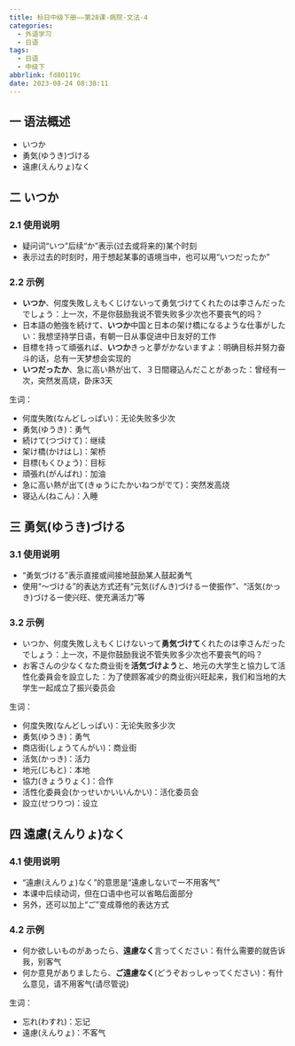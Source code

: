 ```yaml
---
title: 标日中级下册——第28课-病院-文法-4
categories:
  - 外语学习
  - 日语
tags:
  - 日语
  - 中级下
abbrlink: fd80119c
date: 2023-08-24 08:38:11
---
```

## 一 语法概述

* いつか
* 勇気(ゆうき)づける
* 遠慮(えんりょ)なく

<!--more-->

## 二 いつか

### 2.1 使用说明

* 疑问词“いつ”后续“か”表示(过去或将来的)某个时刻
* 表示过去的时刻时，用于想起某事的语境当中，也可以用“いつだったか”

### 2.2 示例

* **いつか**、何度失敗しえもくじけないって勇気づけてくれたのは李さんだったでしょう：上一次，不是你鼓励我说不管失败多少次也不要丧气的吗？
* 日本語の勉強を続けて、**いつか**中国と日本の架け橋になるような仕事がしたい：我想坚持学日语，有朝一日从事促进中日友好的工作
* 目標を持って頑張れば、**いつか**きっと夢がかないますよ：明确目标并努力奋斗的话，总有一天梦想会实现的
* **いつだったか**、急に高い熱が出て、３日間寝込んだことがあった：曾经有一次，突然发高烧，卧床3天

生词：

* 何度失敗(なんどしっぱい)：无论失败多少次
* 勇気(ゆうき)：勇气
* 続けて(つづけて)：继续
* 架け橋(かけはし)：架桥
* 目標(もくひょう)：目标
* 頑張れ(がんばれ)：加油
* 急に高い熱が出て(きゅうにたかいねつがでて)：突然发高烧
* 寝込ん(ねこん)：入睡

## 三 勇気(ゆうき)づける

### 3.1 使用说明

* “勇気づける”表示直接或间接地鼓励某人鼓起勇气
* 使用“～づける”的表达方式还有“元気(げんき)づけるー使振作”、“活気(かっき)づけるー使兴旺、使充满活力”等

### 3.2 示例

* いつか、何度失敗しえもくじけないって**勇気づけて**くれたのは李さんだったでしょう：上一次，不是你鼓励我说不管失败多少次也不要丧气的吗？
* お客さんの少なくなた商业街を**活気づけよう**と、地元の大学生と協力して活性化委員会を設立した：为了使顾客减少的商业街兴旺起来，我们和当地的大学生一起成立了振兴委员会

生词：

* 何度失敗(なんどしっぱい)：无论失败多少次
* 勇気(ゆうき)：勇气
* 商店街(しょうてんがい)：商业街
* 活気(かっき)：活力
* 地元(じもと)：本地
* 協力(きょうりょく)：合作
* 活性化委員会(かっせいかいいんかい)：活化委员会
* 設立(せつりつ)：设立

## 四 遠慮(えんりょ)なく

### 4.1 使用说明

* “遠慮(えんりょ)なく”的意思是“遠慮しないでー不用客气”
* 本课中后续动词，但在口语中也可以省略后面部分
* 另外，还可以加上“ご”变成尊他的表达方式

### 4.2 示例

* 何か欲しいものがあったら、**遠慮なく**言ってください：有什么需要的就告诉我，别客气
* 何か意見がありましたら、**ご遠慮なく**(どうぞおっしゃってください)：有什么意见，请不用客气(请尽管说)

生词：

* 忘れ(わすれ)：忘记
* 遠慮(えんりょ)：不客气

